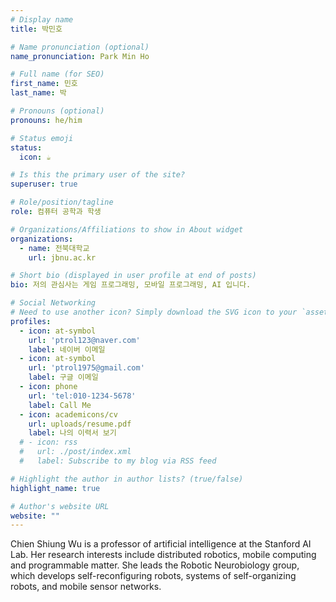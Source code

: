 ```yaml
---
# Display name
title: 박민호

# Name pronunciation (optional)
name_pronunciation: Park Min Ho

# Full name (for SEO)
first_name: 민호
last_name: 박

# Pronouns (optional)
pronouns: he/him

# Status emoji
status:
  icon: ☕️

# Is this the primary user of the site?
superuser: true

# Role/position/tagline
role: 컴퓨터 공학과 학생

# Organizations/Affiliations to show in About widget
organizations:
  - name: 전북대학교
    url: jbnu.ac.kr

# Short bio (displayed in user profile at end of posts)
bio: 저의 관심사는 게임 프로그래밍, 모바일 프로그래밍, AI 입니다.

# Social Networking
# Need to use another icon? Simply download the SVG icon to your `assets/media/icons/` folder.
profiles:
  - icon: at-symbol
    url: 'ptrol123@naver.com'
    label: 네이버 이메일
  - icon: at-symbol
    url: 'ptrol1975@gmail.com'
    label: 구글 이메일
  - icon: phone
    url: 'tel:010-1234-5678'
    label: Call Me
  - icon: academicons/cv
    url: uploads/resume.pdf
    label: 나의 이력서 보기
  # - icon: rss
  #   url: ./post/index.xml
  #   label: Subscribe to my blog via RSS feed

# Highlight the author in author lists? (true/false)
highlight_name: true

# Author's website URL
website: ""
---
```


Chien Shiung Wu is a professor of artificial intelligence at the Stanford AI Lab. Her research interests include
distributed robotics, mobile computing and programmable matter. She leads the Robotic Neurobiology group, which develops
self-reconfiguring robots, systems of self-organizing robots, and mobile sensor networks.
